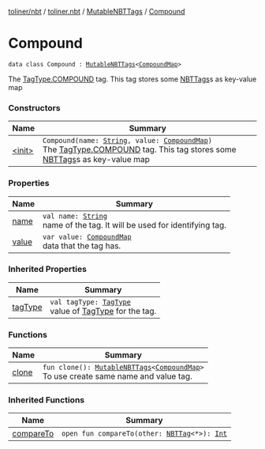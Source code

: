 [toliner/nbt](../../../index.md) / [toliner.nbt](../../index.md) / [MutableNBTTags](../index.md) / [Compound](./index.md)

# Compound

`data class Compound : `[`MutableNBTTags`](../index.md)`<`[`CompoundMap`](../../-compound-map/index.md)`>`

The [TagType.COMPOUND](../../-tag-type/-c-o-m-p-o-u-n-d.md) tag.
This tag stores some [NBTTags](../../-n-b-t-tags/index.md)s as key-value map

### Constructors

| Name | Summary |
|---|---|
| [&lt;init&gt;](-init-.md) | `Compound(name: `[`String`](https://kotlinlang.org/api/latest/jvm/stdlib/kotlin/-string/index.html)`, value: `[`CompoundMap`](../../-compound-map/index.md)`)`<br>The [TagType.COMPOUND](../../-tag-type/-c-o-m-p-o-u-n-d.md) tag. This tag stores some [NBTTags](../../-n-b-t-tags/index.md)s as key-value map |

### Properties

| Name | Summary |
|---|---|
| [name](name.md) | `val name: `[`String`](https://kotlinlang.org/api/latest/jvm/stdlib/kotlin/-string/index.html)<br>name of the tag. It will be used for identifying tag. |
| [value](value.md) | `var value: `[`CompoundMap`](../../-compound-map/index.md)<br>data that the tag has. |

### Inherited Properties

| Name | Summary |
|---|---|
| [tagType](../tag-type.md) | `val tagType: `[`TagType`](../../-tag-type/index.md)<br>value of [TagType](../../-tag-type/index.md) for the tag. |

### Functions

| Name | Summary |
|---|---|
| [clone](clone.md) | `fun clone(): `[`MutableNBTTags`](../index.md)`<`[`CompoundMap`](../../-compound-map/index.md)`>`<br>To use create same name and value tag. |

### Inherited Functions

| Name | Summary |
|---|---|
| [compareTo](../compare-to.md) | `open fun compareTo(other: `[`NBTTag`](../../-n-b-t-tag/index.md)`<*>): `[`Int`](https://kotlinlang.org/api/latest/jvm/stdlib/kotlin/-int/index.html) |
